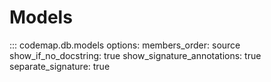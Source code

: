 # Models

::: codemap.db.models
    options:
      members_order: source
      show_if_no_docstring: true
      show_signature_annotations: true
      separate_signature: true

